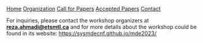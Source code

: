 [Home](https://sysmdecnf.github.io/mde2023/)
[Organization](https://sysmdecnf.github.io/mde2023/organization)
[Call for Papers](https://sysmdecnf.github.io/mde2023/call4papers)
[Accepted Papers](https://sysmdecnf.github.io/mde2023/acceptedPapers)
[Contact](https://sysmdecnf.github.io/mde2023/contact)


For inquiries, please contact the workshop organizers at 
**reza.ahmadi@etsmtl.ca** and for more details about the workshop could be found in its website: https://sysmdecnf.github.io/mde2023/
